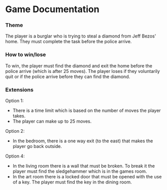 # Game Documentation

### Theme
The player is a burglar who is trying to steal a diamond from Jeff Bezos' home. 
They must complete the task before the police arrive. 

### How to win/lose
To win, the player must find the diamond and exit the home before the police arrive (which is after 25 moves).
The player loses if they voluntarily quit or if the police arrive before they can find the diamond. 

### Extensions
Option 1: 
- There is a time limit which is based on the number of moves the player takes. 
- The player can make up to 25 moves.

Option 2: 
- In the bedroom, there is a one way exit (to the east) that makes the player go back outside. 

Option 4: 
- In the living room there is a wall that must be broken. To break it the player must find the sledgehammer which is in the games room.
- In the art room there is a locked door that must be opened with the use of a key. The player must find the key in the dining room. 

